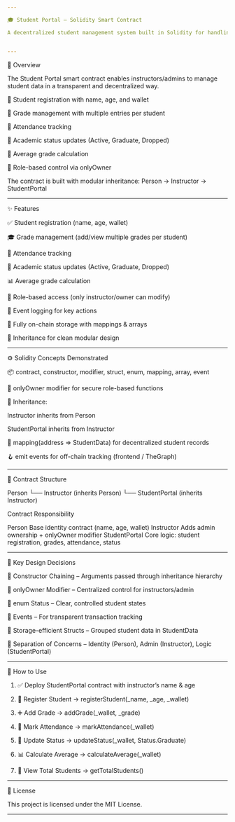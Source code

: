```yaml
---

🎓 Student Portal – Solidity Smart Contract

A decentralized student management system built in Solidity for handling registration, grades, attendance, and academic status — all stored securely on-chain.


---
```


📖 Overview

The Student Portal smart contract enables instructors/admins to manage student data in a transparent and decentralized way.

🔹 Student registration with name, age, and wallet

🔹 Grade management with multiple entries per student

🔹 Attendance tracking

🔹 Academic status updates (Active, Graduate, Dropped)

🔹 Average grade calculation

🔹 Role-based control via onlyOwner


The contract is built with modular inheritance:
Person → Instructor → StudentPortal


---

✨ Features

✅ Student registration (name, age, wallet)

🎓 Grade management (add/view multiple grades per student)

📅 Attendance tracking

🔁 Academic status updates (Active, Graduate, Dropped)

📊 Average grade calculation

👤 Role-based access (only instructor/owner can modify)

🧾 Event logging for key actions

🧠 Fully on-chain storage with mappings & arrays

🧬 Inheritance for clean modular design



---

⚙ Solidity Concepts Demonstrated

📦 contract, constructor, modifier, struct, enum, mapping, array, event

🔐 onlyOwner modifier for secure role-based functions

🧬 Inheritance:

Instructor inherits from Person

StudentPortal inherits from Instructor


💾 mapping(address => StudentData) for decentralized student records

🪝 emit events for off-chain tracking (frontend / TheGraph)



---

🧱 Contract Structure

Person
 └──
 Instructor (inherits Person)
       └──
       StudentPortal (inherits
       Instructor)

Contract	Responsibility

Person	Base identity contract (name, age, wallet)
Instructor	Adds admin ownership + onlyOwner modifier
StudentPortal	Core logic: student registration, grades, attendance, status



---

🧠 Key Design Decisions

🔹 Constructor Chaining – Arguments passed through inheritance hierarchy

🔹 onlyOwner Modifier – Centralized control for instructors/admin

🔹 enum Status – Clear, controlled student states

🔹 Events – For transparent transaction tracking

🔹 Storage-efficient Structs – Grouped student data in StudentData

🔹 Separation of Concerns – Identity (Person), Admin (Instructor), Logic (StudentPortal)



---

🧪 How to Use

1. ✅ Deploy StudentPortal contract with instructor’s name & age


2. 📝 Register Student → registerStudent(_name, _age, _wallet)


3. ➕ Add Grade → addGrade(_wallet, _grade)


4. 📅 Mark Attendance → markAttendance(_wallet)


5. 🔁 Update Status → updateStatus(_wallet, Status.Graduate)


6. 📊 Calculate Average → calculateAverage(_wallet)


7. 👥 View Total Students → getTotalStudents()




---

📜 License

This project is licensed under the MIT License.


---
